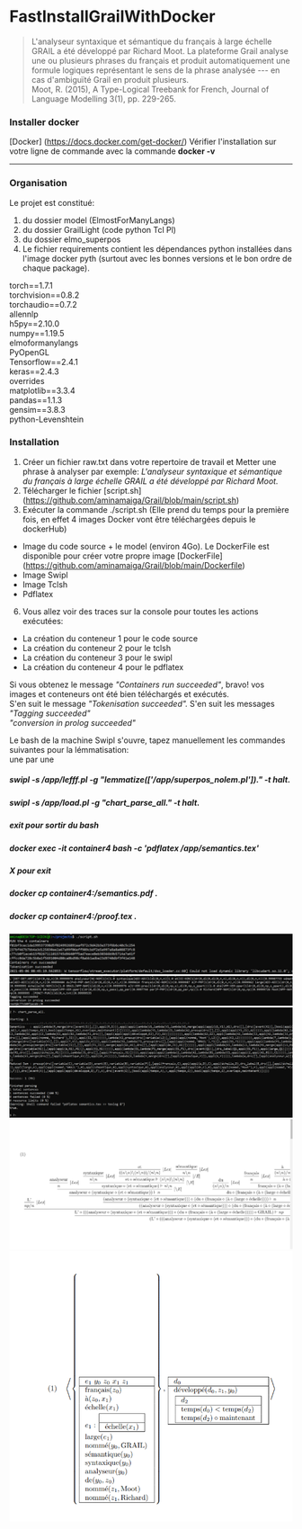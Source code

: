 # FastInstallGrailWithDocker
> L'analyseur syntaxique et sémantique du français à large échelle GRAIL a été développé par Richard Moot. La plateforme Grail analyse une ou plusieurs phrases du français et produit automatiquement une formule logiques représentant le sens de la phrase analysée --- en cas d'ambiguïté Grail en produit plusieurs.   
Moot, R. (2015), A Type-Logical Treebank for French, Journal of Language Modelling 3(1), pp. 229-265.

### Installer docker  
[Docker] (https://docs.docker.com/get-docker/)
Vérifier l'installation sur votre ligne de commande avec la commande __docker -v__

-----------------------------------------------------------------------------------------------------------------------------------------------------------------------

### Organisation
Le projet est constitué:
1. du dossier model (ElmostForManyLangs)
2. du dossier GrailLight (code python Tcl Pl)
3. du dossier elmo_superpos
4. Le fichier requirements contient les dépendances python installées dans l'image docker pyth (surtout avec les bonnes versions et le bon ordre de chaque package).

torch==1.7.1  
torchvision==0.8.2  
torchaudio==0.7.2  
allennlp  
h5py==2.10.0  
numpy==1.19.5  
elmoformanylangs  
PyOpenGL  
Tensorflow==2.4.1  
keras==2.4.3  
overrides  
matplotlib==3.3.4  
pandas==1.1.3  
gensim==3.8.3  
python-Levenshtein  

### Installation
1. Créer un fichier raw.txt dans votre repertoire de travail et Metter une phrase à analyser par exemple: 
*L'analyseur syntaxique et sémantique du français à large échelle GRAIL a été développé par Richard Moot.*
3. Télécharger le fichier [script.sh] (https://github.com/aminamaiga/Grail/blob/main/script.sh)
4. Exécuter la commande ./script.sh (Elle prend du temps pour la première fois, en effet 4 images Docker vont être téléchargées depuis le dockerHub)
  * Image du code source + le model (environ 4Go). Le DockerFile est disponible pour créer votre propre image [DockerFile] (https://github.com/aminamaiga/Grail/blob/main/Dockerfile)
  * Image Swipl
  * Image Tclsh
  * Pdflatex
6. Vous allez voir des traces sur la console pour toutes les actions exécutées:  
  * La création du conteneur 1 pour le code source  
  * La création du conteneur 2 pour le tclsh  
  * La création du conteneur 3 pour le swipl  
  * La création du conteneur 4 pour le pdflatex

Si vous obtenez le message *"Containers run succeeded"*, bravo! vos images et conteneurs ont été bien téléchargés et exécutés.  
S'en suit le message *"Tokenisation succeeded".*
S'en suit les messages *"Tagging succeeded"*  
                       *"conversion in prolog succeeded"*  
                       
                       
                       
Le bash de la machine Swipl s'ouvre, tapez manuellement les commandes suivantes pour la lémmatisation:  
une par une  
##### *swipl -s /app/lefff.pl -g "lemmatize(['/app/superpos_nolem.pl'])." -t halt.*  
##### *swipl -s /app/load.pl -g "chart_parse_all." -t halt.*  
##### *exit pour sortir du bash*  
##### *docker exec -it container4 bash -c 'pdflatex /app/semantics.tex'*  
##### *X* pour exit
##### *docker cp container4:/semantics.pdf .*
##### *docker cp container4:/proof.tex .*


![alt text](https://github.com/aminamaiga/Grail/blob/main/G3.PNG)
![alt text](https://github.com/aminamaiga/Grail/blob/main/G1.PNG)
![alt text](https://github.com/aminamaiga/Grail/blob/main/G4.PNG)
![alt text](https://github.com/aminamaiga/Grail/blob/main/G2.PNG)
![alt text](https://github.com/aminamaiga/Grail/blob/main/G5.PNG)






